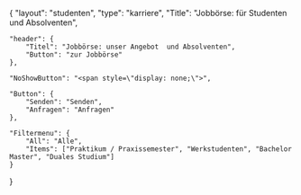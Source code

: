 {
	"layout": "studenten",
    "type": "karriere",
    "Title": "Jobbörse: für Studenten und Absolventen",

    "header": {
        "Titel": "Jobbörse: unser Angebot  und Absolventen",
        "Button": "zur Jobbörse"
    },

    "NoShowButton": "<span style=\"display: none;\">",

    "Button": {
        "Senden": "Senden",
        "Anfragen": "Anfragen"
    },

    "Filtermenu": {
        "All": "Alle",
        "Items": ["Praktikum / Praxissemester", "Werkstudenten", "Bachelor Master", "Duales Studium"]
    }

}

